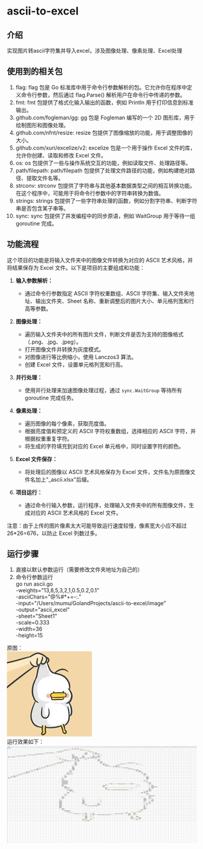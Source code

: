 # ascii-to-excel
## 介绍
实现图片转ascii字符集并导入excel，涉及图像处理、像素处理、Excel处理
## 使用到的相关包
1. flag: flag 包是 Go 标准库中用于命令行参数解析的包。它允许你在程序中定义命令行参数，然后通过 flag.Parse() 解析用户在命令行中传递的参数。
2.  fmt: fmt 包提供了格式化输入输出的函数，例如 Println 用于打印信息到标准输出。
3.  github.com/fogleman/gg: gg 包是 Fogleman 编写的一个 2D 图形库，用于绘制图形和图像处理。
4.  github.com/nfnt/resize: resize 包提供了图像缩放的功能，用于调整图像的大小。
5.  github.com/xuri/excelize/v2: excelize 包是一个用于操作 Excel 文件的库，允许你创建、读取和修改 Excel 文件。
6.  os: os 包提供了一些与操作系统交互的功能，例如读取文件、处理路径等。
7.  path/filepath: path/filepath 包提供了处理文件路径的功能，例如构建绝对路径、提取文件名等。
8.  strconv: strconv 包提供了字符串与其他基本数据类型之间的相互转换功能。在这个程序中，可能用于将命令行参数中的字符串转换为数值。
9.  strings: strings 包提供了一些字符串处理的函数，例如分割字符串、判断字符串是否包含某子串等。
10.  sync: sync 包提供了并发编程中的同步原语，例如 WaitGroup 用于等待一组 goroutine 完成。 
## 功能流程
这个项目的功能是将输入文件夹中的图像文件转换为对应的 ASCII 艺术风格，并将结果保存为 Excel 文件。以下是项目的主要组成和功能：

1. **输入参数解析：**
    - 通过命令行参数指定 ASCII 字符权重数组、ASCII 字符集、输入文件夹地址、输出文件夹、Sheet 名称、重新调整后的图片大小、单元格列宽和行高等参数。

2. **图像处理：**
    - 遍历输入文件夹中的所有图片文件，判断文件是否为支持的图像格式（.png、.jpg、.jpeg）。
    - 打开图像文件并转换为灰度模式。
    - 对图像进行等比例缩小，使用 Lanczos3 算法。
    - 创建 Excel 文件，设置单元格列宽和行高。

3. **并行处理：**
    - 使用并行处理来加速图像处理过程，通过 `sync.WaitGroup` 等待所有 goroutine 完成任务。

4. **像素处理：**
    - 遍历图像的每个像素，获取亮度值。
    - 根据亮度值和预定义的 ASCII 字符权重数组，选择相应的 ASCII 字符，并根据权重重复字符。
    - 将生成的字符填充到对应的 Excel 单元格中，同时设置字符的颜色。

5. **Excel 文件保存：**
    - 将处理后的图像以 ASCII 艺术风格保存为 Excel 文件，文件名为原图像文件名加上"_ascii.xlsx"后缀。

6. **项目运行：**
    - 通过命令行输入参数，运行程序，处理输入文件夹中的所有图像文件，生成对应的 ASCII 艺术风格的 Excel 文件。

注意：由于上传的图片像素太大可能导致运行速度较慢，像素宽大小应不超过 26*26=676，以防止 Excel 列数过多。
## 运行步骤
1. 直接以默认参数运行（需要修改文件夹地址为自己的）
2. 命令行参数运行\
   go run ascii.go \
   -weights="13,8,5,3,2,1,0.5,0.2,0.1" \
   -asciiChars="@%#*+=-:." \
   -input="/Users/mumu/GolandProjects/ascii-to-excel/image" \
   -output="ascii_excel" \
   -sheet="Sheet1" \
   -scale=0.333 \
   -width=36 \
   -height=15

原图：\
![1.jpeg](image%2F1.jpeg)\
运行效果如下：
![img.png](img.png)